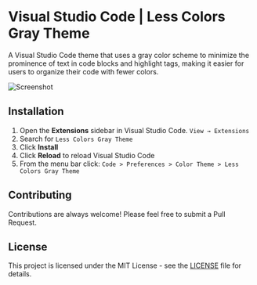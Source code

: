 # Visual Studio Code | Less Colors Gray Theme

A Visual Studio Code theme that uses a gray color scheme to minimize the prominence of text in code blocks and highlight tags, making it easier for users to organize their code with fewer colors.

![Screenshot](https://raw.githubusercontent.com/metinyildirim55/metinyildirim55/main/images/vscode-less-colors-gray-theme/screenshot.png)

## Installation

1. Open the **Extensions** sidebar in Visual Studio Code. `View → Extensions`
2. Search for `Less Colors Gray Theme`
3. Click **Install**
4. Click **Reload** to reload Visual Studio Code
5. From the menu bar click: `Code > Preferences > Color Theme > Less Colors Gray Theme`

## Contributing

Contributions are always welcome! Please feel free to submit a Pull Request.

## License

This project is licensed under the MIT License - see the [LICENSE](https://raw.githubusercontent.com/metinyildirim55/metinyildirim55/main/licences/MIT_LICENSE.md) file for details.
